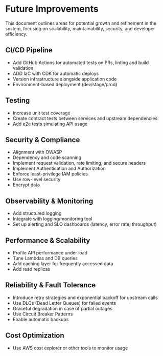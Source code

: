 # Future Improvements

This document outlines areas for potential growth and refinement in the system, focusing on scalability, maintainability, security, and developer efficiency.

## CI/CD Pipeline

- Add GitHub Actions for automated tests on PRs, linting and build validation
- ADD IaC with CDK for automatic deploys
- Version infrastructure alongside application code
- Environment-based deployment (dev/stage/prod)

## Testing

- Increase unit test coverage
- Create contract tests between services and upstream dependencies
- Add e2e tests simulating API usage

## Security & Compliance

- Alignment with OWASP
- Dependency and code scanning
- Implement request validation, rate limiting, and secure headers
- Implement Authentication and Authorization
- Enforce least-privilege IAM policies
- Use row-level security
- Encrypt data

## Observability & Monitoring

- Add structured logging
- Integrate with logging/monitoring tool
- Set up alerting and SLO dashboards (latency, error rate, throughput)

## Performance & Scalability

- Profile API performance under load
- Tune Lambdas and DB queries
- Add caching layer for frequently accessed data
- Add read replicas

## Reliability & Fault Tolerance

- Introduce retry strategies and exponential backoff for upstream calls
- Use DLQs (Dead Letter Queues) for failed events
- Graceful degradation in case of partial outages
- Use Circuit Breaker Patterns
- Enable automatic backups

## Cost Optimization

- Use AWS cost explorer or other tools to monitor usage
